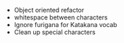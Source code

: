 - Object oriented refactor
- whitespace between characters
- Ignore furigana for Katakana vocab
- Clean up special characters